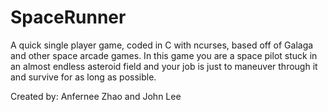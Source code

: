 # SpaceRunner
A quick single player game, coded in C with ncurses, based off of Galaga and other space arcade games. In this game you are a space pilot stuck in an almost endless asteroid field and your job is just to maneuver through it and survive for as long as possible.

Created by: Anfernee Zhao and John Lee
